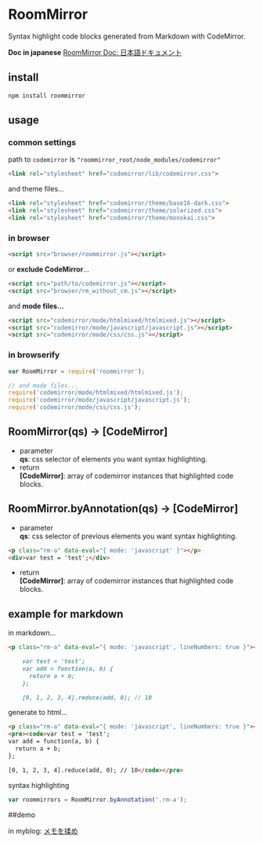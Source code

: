 # RoomMirror
Syntax highlight code blocks generated from Markdown with CodeMirror.

__Doc in japanese__
[RoomMirror Doc: 日本語ドキュメント](http://all-user.github.io/roommirror/docs)


## install
```bash
npm install roommirror
```

## usage

### common settings
path to `codemirror` is `"roommirror_root/node_modules/codemirror"`
```html
<link rel="stylesheet" href="codemirror/lib/codemirror.css">
```
and theme files...
```html
<link rel="stylesheet" href="codemirror/theme/base16-dark.css">
<link rel="stylesheet" href="codemirror/theme/solarized.css">
<link rel="stylesheet" href="codemirror/theme/monokai.css">
```

### in browser
```html
<script src="browser/roommirror.js"></script>
```

or __exclude CodeMirror__...
```html
<script src="path/to/codemirror.js"></script>
<script src="browser/rm_without_cm.js"></script>
```

and __mode files...__
```html
<script src="codemirror/mode/htmlmixed/htmlmixed.js"></script>
<script src="codemirror/mode/javascript/javascript.js"></script>
<script src="codemirror/mode/css/css.js"></script>
```

### in browserify
```javascript
var RoomMirror = require('roommirror');

// and mode files...
require('codemirror/mode/htmlmixed/htmlmixed.js');
require('codemirror/mode/javascript/javascript.js');
require('codemirror/mode/css/css.js');
```

## RoomMirror(qs) -> [CodeMirror]

- parameter<br>
  __qs__: css selector of elements you want syntax highlighting.
- return<br>
  __[CodeMirror]__: array of codemirror instances that highlighted code blocks.

## RoomMirror.byAnnotation(qs) -> [CodeMirror]

- parameter<br>
  __qs__: css selector of previous elements you want syntax highlighting.
```html
<p class="rm-a" data-eval="{ mode: 'javascript' }"></p>
<div>var test = 'test';</div>
```
- return<br>
  __[CodeMirror]__: array of codemirror instances that highlighted code blocks.

## example for markdown
in markdown...
```markdown
<p class="rm-a" data-eval="{ mode: 'javascript', lineNumbers: true }"></p>

    var test = 'test';
    var add = function(a, b) {
      return a + b;
    };

    [0, 1, 2, 3, 4].reduce(add, 0); // 10

```

generate to html...

```html
<p class="rm-a" data-eval="{ mode: 'javascript', lineNumbers: true }"></p>
<pre><code>var test = 'test';
var add = function(a, b) {
  return a + b;
};

[0, 1, 2, 3, 4].reduce(add, 0); // 10</code></pre>
```

syntax highlighting

```javascript
var roommirrors = RoomMirror.byAnnotation('.rm-a');
```

##demo

in myblog: [メモを揉め]()
